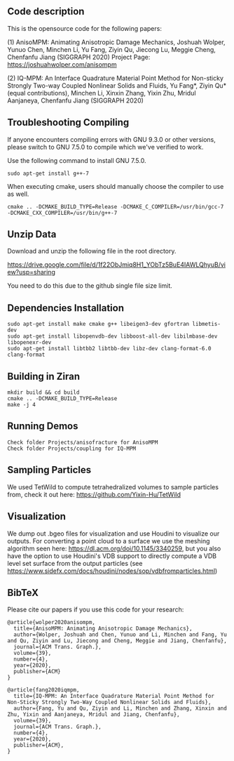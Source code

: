 ## Code description 

This is the opensource code for the following papers:

(1) AnisoMPM: Animating Anisotropic Damage Mechanics, Joshuah Wolper, Yunuo Chen, Minchen Li, Yu Fang, Ziyin Qu, Jiecong Lu, Meggie Cheng, Chenfanfu Jiang (SIGGRAPH 2020)
Project Page: https://joshuahwolper.com/anisompm

(2) IQ-MPM: An Interface Quadrature Material Point Method for Non-sticky Strongly Two-way Coupled Nonlinear Solids and Fluids, Yu Fang*, Ziyin Qu* (equal contributions), Minchen Li, Xinxin Zhang, Yixin Zhu, Mridul Aanjaneya, Chenfanfu Jiang (SIGGRAPH 2020)

## Troubleshooting Compiling

If anyone encounters compiling errors with GNU 9.3.0 or other versions, please switch to GNU 7.5.0 to compile which we've verified to work.

Use the following command to install GNU 7.5.0.
```
sudo apt-get install g++-7
```

When executing cmake, users should manually choose the compiler to use as well.

```
cmake .. -DCMAKE_BUILD_TYPE=Release -DCMAKE_C_COMPILER=/usr/bin/gcc-7 -DCMAKE_CXX_COMPILER=/usr/bin/g++-7
```

## Unzip Data

Download and unzip the following file in the root directory.

https://drive.google.com/file/d/1f22ObJmiq8H1_YObTz5BuE4IAWLQhyuB/view?usp=sharing

You need to do this due to the github single file size limit.

## Dependencies Installation

    sudo apt-get install make cmake g++ libeigen3-dev gfortran libmetis-dev
    sudo apt-get install libopenvdb-dev libboost-all-dev libilmbase-dev libopenexr-dev
    sudo apt-get install libtbb2 libtbb-dev libz-dev clang-format-6.0 clang-format
   
## Building in Ziran

    mkdir build && cd build
    cmake .. -DCMAKE_BUILD_TYPE=Release
    make -j 4

## Running Demos

    Check folder Projects/anisofracture for AnisoMPM
    Check folder Projects/coupling for IQ-MPM

## Sampling Particles

We used TetWild to compute tetrahedralized volumes to sample particles from, check it out here: https://github.com/Yixin-Hu/TetWild

## Visualization

We dump out .bgeo files for visualization and use Houdini to visualize our outputs. For converting a point cloud to a surface we use the meshing algorithm seen here: https://dl.acm.org/doi/10.1145/3340259, but you also have the option to use Houdini's VDB support to directly compute a VDB level set surface from the output particles (see https://www.sidefx.com/docs/houdini/nodes/sop/vdbfromparticles.html)

## BibTeX

Please cite our papers if you use this code for your research: 
```
@article{wolper2020anisompm,
  title={AnisoMPM: Animating Anisotropic Damage Mechanics},
  author={Wolper, Joshuah and Chen, Yunuo and Li, Minchen and Fang, Yu and Qu, Ziyin and Lu, Jiecong and Cheng, Meggie and Jiang, Chenfanfu},
  journal={ACM Trans. Graph.},
  volume={39},
  number={4},
  year={2020},
  publisher={ACM}
}
```
```
@article{fang2020iqmpm,
  title={IQ-MPM: An Interface Quadrature Material Point Method for Non-Sticky Strongly Two-Way Coupled Nonlinear Solids and Fluids},
  author={Fang, Yu and Qu, Ziyin and Li, Minchen and Zhang, Xinxin and Zhu, Yixin and Aanjaneya, Mridul and Jiang, Chenfanfu},
  volume={39},
  journal={ACM Trans. Graph.},
  number={4},
  year={2020},
  publisher={ACM},
}


```
